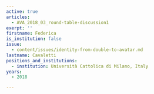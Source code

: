 ```yaml
---
active: true
articles:
  - AVA_2018_03_round-table-discussion1
exerpt: ''
firstname: Federica
is_institution: false
issue:
  - content/issues/identity-from-double-to-avatar.md
lastname: Cavaletti
positions_and_institutions:
  - institution: Università Cattolica di Milano, Italy
years:
  - 2018

---
```

